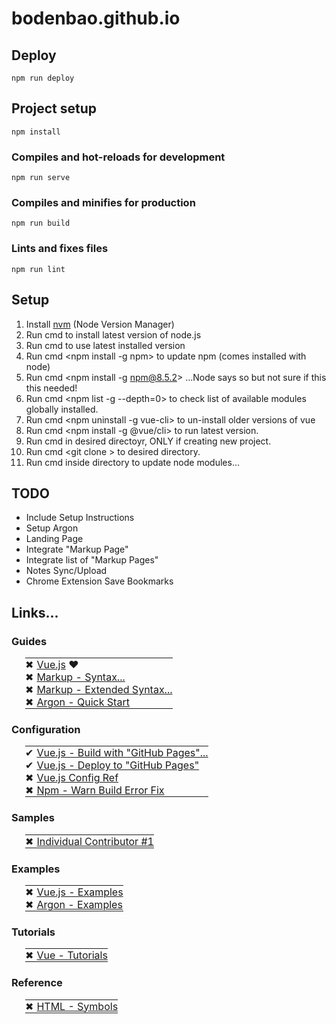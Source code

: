 <style>
table, tr, td {
    border:none !important;
    padding: 0px;
}

table tr a {
    padding-left: 5px !important;
}

table {
    margin-left: 22px !important;
}

</style>

# bodenbao.github.io

## Deploy
```
npm run deploy
```

## Project setup
```
npm install
```

### Compiles and hot-reloads for development
```
npm run serve
```

### Compiles and minifies for production
```
npm run build
```

### Lints and fixes files
```
npm run lint
```
## Setup
1. Install [nvm](https://github.com/coreybutler/nvm-windows/releases) (Node Version Manager)
2. Run cmd <nvm install lts> to install latest version of node.js
3. Run cmd <nvm use lts> to use latest installed version
4. Run cmd <npm install -g npm> to update npm (comes installed with node)
5. Run cmd <npm install -g npm@8.5.2> ...Node says so but not sure if this this needed!
6. Run cmd <npm list -g --depth=0> to check list of available modules globally installed.
7. Run cmd <npm uninstall -g vue-cli> to un-install older versions of vue
8. Run cmd <npm install -g @vue/cli> to run latest version.
9. Run cmd <vue ui> in desired directoyr, ONLY if creating new project.
10. Run cmd <git clone <project-name>> to desired directory.
11. Run cmd <npm install> inside directory to update node modules...

## TODO
* Include Setup Instructions
* Setup Argon
* Landing Page
* Integrate "Markup Page"
* Integrate list of "Markup Pages"
* Notes Sync/Upload
* Chrome Extension Save Bookmarks

## Links...

### Guides
<table>
    <tr><td>&#10006;<a href="https://vuejs.org/guide/introduction.html">Vue.js</a>&nbsp;&#10084;<td>
    <tr><td>&#10006;<a href="https://daringfireball.net/projects/markdown/syntax#html">Markup - Syntax...
    <tr><td>&#10006;<a href="https://www.markdownguide.org/extended-syntax/#emoji">Markup - Extended Syntax...
    <tr><td>&#10006;<a href="https://demos.creative-tim.com/vue-argon-design-system/documentation/quick-start.html#quick-start">Argon - Quick Start
</table>

### Configuration
<table>
    <tr><td>&#10004;<a href="https://blog.logrocket.com/automatically-build-deploy-vuejs-app-github-pages/">Vue.js - Build with "GitHub Pages"...
    <tr><td>&#10004;<a href="https://learnvue.co/2020/09/how-to-deploy-your-vue-app-to-github-pages/#how-does-github-pages-work">Vue.js - Deploy to "GitHub Pages"<tr><td>&#10006;<a href="https://cli.vuejs.org/config/#filenamehashing">Vue.js Config Ref
    <tr><td>&#10006;<a href="https://medium.com/illuminationhow-to-fix-npm-audit-error-with-loadvirtual-and-enolock-deprecated-dependencies-1f07ba65eef9">Npm - Warn Build Error Fix
</table>

### Samples
<table>
    <tr><td>&#10006;<a href="https://github.com/bagus123?tab=repositories&q=bagus123.github.io&type=&language=&sort=">Individual Contributor #1
</table>

### Examples
<table>
    <tr><td>&#10006;<a href="https://vuejs.org/examples/#hello-world">Vue.js - Examples
    <tr><td>&#10006;<a href="https://demos.creative-tim.com/vue-argon-design-system/?&_ga=2.81369747.52795326.1645683599-842045093.1645683599#/landing">Argon - Examples
</table>

### Tutorials
<table>
    <tr><td>&#10006;<a href="https://vuejs.org/tutorial/#step-1">Vue - Tutorials
</table>

### Reference
<table>
    <tr><td>&#10006;<a href="https://www.toptal.com/designers/htmlarrows/symbols/">HTML - Symbols
</table>
